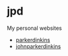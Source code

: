 # jpd
My personal websites

- [parkerdinkins](http://parkerdinkins.com/)
- [johnparkerdinkins](http://johnparkerdinkins.com/)
